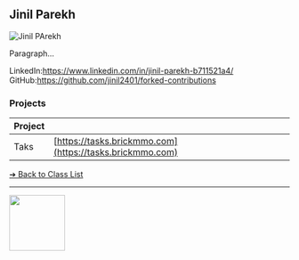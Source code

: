 <style>@import url("//readme.codeadam.ca/readme.css");</style>

## Jinil Parekh

![Jinil PArekh](../images/jinil(1).jpg)

Paragraph...

LinkedIn:https://www.linkedin.com/in/jinil-parekh-b711521a4/
GitHub:https://github.com/jinil2401/forked-contributions

### Projects

| Project |                                                          |
| ------- | -------------------------------------------------------- |
| Taks    | [https://tasks.brickmmo.com](https://tasks.brickmmo.com) |

[&#10132; Back to Class List](/)

---

<a href="https://brickmmo.com">
<img src="https://brickmmo.com/images/brickmmo-logo-horizontal.jpg" width="100">
</a>
